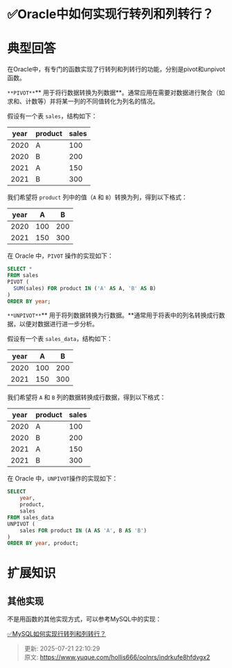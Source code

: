 # ✅Oracle中如何实现行转列和列转行？

# 典型回答


在Oracle中，有专门的函数实现了行转列和列转行的功能，分别是pivot和unpivot函数。



`**PIVOT**`** 用于将行数据转换为列数据**。通常应用在需要对数据进行聚合（如求和、计数等）并将某一列的不同值转化为列名的情况。  



假设有一个表 `sales`，结构如下：

| year | product | sales |
| --- | --- | --- |
| 2020 | A | 100 |
| 2020 | B | 200 |
| 2021 | A | 150 |
| 2021 | B | 300 |


我们希望将 `product` 列中的值（`A` 和 `B`）转换为列，得到以下格式：

| year | A | B |
| --- | --- | --- |
| 2020 | 100 | 200 |
| 2021 | 150 | 300 |


在 Oracle 中，`PIVOT` 操作的实现如下：

```sql
SELECT *
FROM sales
PIVOT (
  SUM(sales) FOR product IN ('A' AS A, 'B' AS B)
)
ORDER BY year;
```



`**UNPIVOT**`** 用于将列数据转换为行数据。**通常用于将表中的列名转换成行数据，以便对数据进行进一步分析。  



假设有一个表 `sales_data`，结构如下：

| year | A | B |
| --- | --- | --- |
| 2020 | 100 | 200 |
| 2021 | 150 | 300 |


我们希望将 `A` 和 `B` 列的数据转换成行数据，得到以下格式：

| year | product | sales |
| --- | --- | --- |
| 2020 | A | 100 |
| 2020 | B | 200 |
| 2021 | A | 150 |
| 2021 | B | 300 |




在 Oracle 中，`UNPIVOT`操作的实现如下：



```sql
SELECT 
    year,
    product,
    sales
FROM sales_data
UNPIVOT (
    sales FOR product IN (A AS 'A', B AS 'B')
)
ORDER BY year, product;

```



# 扩展知识


## 其他实现


不是用函数的其他实现方式，可以参考MySQL中的实现：



[✅MySQL如何实现行转列和列转行？](https://www.yuque.com/hollis666/oolnrs/wb2h3s2lsaw5egk8)



> 更新: 2025-07-21 22:10:29  
> 原文: <https://www.yuque.com/hollis666/oolnrs/indrkufe8hfdvgx2>